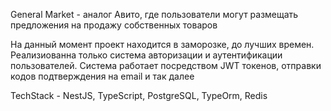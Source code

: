 General Market - аналог Авито, где пользователи могут размещать предложения на продажу собственных товаров

На данный момент проект находится в заморозке, до лучших времен. Реализиованна только система авторизации и аутентификации пользователей.
Система работает посредством JWT токенов, отправки кодов подтверждения на email и так далее

TechStack - NestJS, TypeScript, PostgreSQL, TypeOrm, Redis
